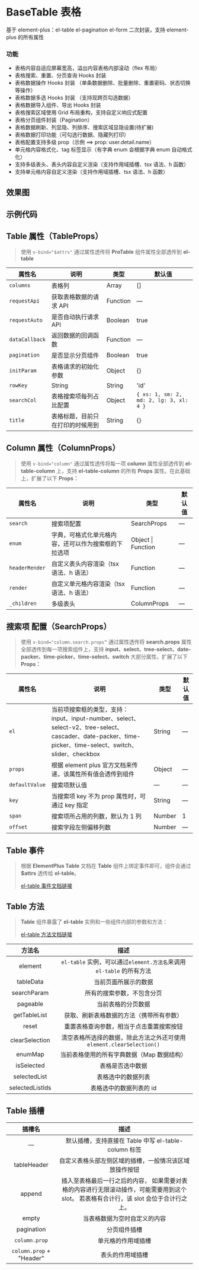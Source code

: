 # BaseTable 表格

基于 element-plus：el-table el-pagination el-form 二次封装，支持 element-plus 的所有属性

### 功能

- 表格内容自适应屏幕宽高，溢出内容表格内部滚动（flex 布局）
- 表格搜索、重置、分页查询 Hooks 封装
- 表格数据操作 Hooks 封装 （单条数据删除、批量删除、重置密码、状态切换等操作）
- 表格数据多选 Hooks 封装 （支持现跨页勾选数据）
- 表格数据导入组件、导出 Hooks 封装
- 表格搜索区域使用 Grid 布局重构，支持自定义响应式配置
- 表格分页组件封装（Pagination）
- 表格数据刷新、列显隐、列排序、搜索区域显隐设置(待扩展)
- 表格数据打印功能（可勾选行数据、隐藏列打印）
- 表格配置支持多级 prop（示例 ==> prop: user.detail.name）
- 单元格内容格式化、tag 标签显示（有字典 enum 会根据字典 enum 自动格式化）
- 支持多级表头、表头内容自定义渲染（支持作用域插槽、tsx 语法、h 函数）
- 支持单元格内容自定义渲染（支持作用域插槽、tsx 语法、h 函数）

## 效果图

<demo src="./basic.vue"></demo>

## 示例代码

## Table 属性（TableProps）

> 使用 `v-bind="$attrs"` 通过属性透传将 **ProTable** 组件属性全部透传到 **el-table**

| 属性名         | 说明                             | 类型     | 默认值                                  |
| -------------- | -------------------------------- | -------- | --------------------------------------- |
| `columns`      | 表格列                           | Array    | []                                      |
| `requestApi`   | 获取表格数据的请求 API           | Function | —                                       |
| `requestAuto`  | 是否自动执行请求 API             | Boolean  | true                                    |
| `dataCallback` | 返回数据的回调函数               | Function | —                                       |
| `pagination`   | 是否显示分页组件                 | Boolean  | true                                    |
| `initParam`    | 表格请求的初始化参数             | Object   | {}                                      |
| `rowKey`       | String                           | String   | 'id'                                    |
| `searchCol`    | 表格搜索项每列占比配置           | Object   | `{ xs: 1, sm: 2, md: 2, lg: 3, xl: 4 }` |
| `title`        | 表格标题，目前只在打印的时候用到 | String   | {}                                      |

## Column 属性（ColumnProps）

> 使用 `v-bind="column"` 通过属性透传将每一项 **column** 属性全部透传到 **el-table-column** 上，支持 **el-table-column** 的所有 **Props** 属性。在此基础上，扩展了以下 **Props：**

| 属性名         | 说明                                                 | 类型               | 默认值 |
| -------------- | ---------------------------------------------------- | ------------------ | ------ |
| `search`       | 搜索项配置                                           | SearchProps        | —      |
| `enum`         | 字典，可格式化单元格内容，还可以作为搜索框的下拉选项 | Object \| Function | —      |
| `headerRender` | 自定义表头内容渲染（tsx 语法、h 语法）               | Function           | —      |
| `render`       | 自定义单元格内容渲染（tsx 语法、h 语法）             | Function           | —      |
| `_children`    | 多级表头                                             | ColumnProps        | —      |

## 搜索项 配置（SearchProps）

> 使用 `v-bind="column.search.props“` 通过属性透传将 **search.props** 属性全部透传到每一项搜索组件上，支持 **input、select、tree-select、date-packer、time-picker、time-select、switch** 大部分属性，扩展了以下 **Props：**

| 属性名         | 说明                                                                                                                                                     | 类型   | 默认值 |
| -------------- | -------------------------------------------------------------------------------------------------------------------------------------------------------- | ------ | ------ |
| `el`           | 当前项搜索框的类型，支持：input、input-number、select、select-v2、tree-select、cascader、date-packer、time-picker、time-select、switch、slider、checkbox | String | —      |
| `props`        | 根据 element plus 官方文档来传递，该属性所有值会透传到组件                                                                                               | Object | —      |
| `defaultValue` | 搜索项默认值                                                                                                                                             | —      | —      |
| `key`          | 当搜索项 key 不为 prop 属性时，可通过 key 指定                                                                                                           | String | —      |
| `span`         | 搜索项所占用的列数，默认为 1 列                                                                                                                          | Number | 1      |
| `offset`       | 搜索字段左侧偏移列数                                                                                                                                     | Number | —      |

## Table 事件

> 根据 **ElementPlus Table** 文档在 **Table** 组件上绑定事件即可，组件会通过 **$attrs** 透传给 **el-table**。
>
> [el-table 事件文档链接](https://element-plus.org/zh-CN/component/table.html#table-%E4%BA%8B%E4%BB%B6)

## Table 方法

> **Table** 组件暴露了 **el-table** 实例和一些组件内部的参数和方法：
>
> [el-table 方法文档链接](https://element-plus.org/zh-CN/component/table.html#table-%E6%96%B9%E6%B3%95)

|     方法名      |                                 描述                                  |
| :-------------: | :-------------------------------------------------------------------: |
|     element     | `el-table` 实例，可以通过`element.方法名`来调用 `el-table` 的所有方法 |
|    tableData    |                         当前页面所展示的数据                          |
|   searchParam   |                      所有的搜索参数，不包含分页                       |
|    pageable     |                          当前表格的分页数据                           |
|  getTableList   |               获取、刷新表格数据的方法（携带所有参数）                |
|      reset      |               重置表格查询参数，相当于点击重置搜索按钮                |
| clearSelection  | 清空表格所选择的数据，除此方法之外还可使用 `element.clearSelection()` |
|     enumMap     |              当前表格使用的所有字典数据（Map 数据结构）               |
|   isSelected    |                           表格是否选中数据                            |
|  selectedList   |                          表格选中的数据列表                           |
| selectedListIds |                        表格选中的数据列表的 id                        |

## Table 插槽

|          插槽名          |                                                                  描述                                                                   |
| :----------------------: | :-------------------------------------------------------------------------------------------------------------------------------------: |
|            —             |                                          默认插槽，支持直接在 Table 中写 el-table-column 标签                                           |
|       tableHeader        |                                         自定义表格头部左侧区域的插槽，一般情况该区域放操作按钮                                          |
|          append          | 插入至表格最后一行之后的内容， 如果需要对表格的内容进行无限滚动操作，可能需要用到这个 slot。 若表格有合计行，该 slot 会位于合计行之上。 |
|          empty           |                                                      当表格数据为空时自定义的内容                                                       |
|        pagination        |                                                              分页组件插槽                                                               |
|      `column.prop`       |                                                           单元格的作用域插槽                                                            |
| `column.prop` + "Header" |                                                            表头的作用域插槽                                                             |
